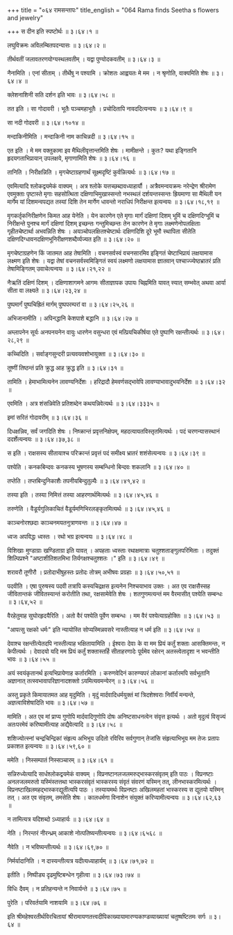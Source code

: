 +++
title = "०६४ रामसन्तापः"
title_english = "064 Rama finds Seetha s flowers and jewelry"

+++
स दीन इति स्पष्टोर्थः  ॥  ३।६४।१ ॥   

  

लघुविक्रमः अविलम्बितपदन्यासः  ॥  ३।६४।२ ॥   

  

तीर्थवतीं जलावतरणयोग्यस्थलवतीम् । यद्वा पुण्योदकवतीम्  ॥  ३।६४।३ ॥   

  

नैनामिति । एनां सीताम् । तीर्थेषु न पश्यामि । क्रोशतः आह्वयतः मे मम । न श्रृणोति, वाक्यमिति शेषः  ॥  ३।६४।४ ॥   

  

क्लेशनाशिनी सति दर्शन इति भावः  ॥  ३।६४।५८ ॥   

  

तत इति । सा गोदावरी । भूतैः पञ्चमहाभूतैः । प्रचोदितापि नावददित्यन्वयः  ॥  ३।६४।९ ॥   

  

सा नदी गोदवरी  ॥  ३।६४।१०१४ ॥   

  

मन्दाकिनीमिति । मन्दाकिनी नाम काचिन्नदी  ॥  ३।६४।१५ ॥   

  

एत इति । मे मम वक्तुकामा इव मैथिलीवृत्तान्तमिति शेषः । मामीक्षन्ते । कुतः? यथा इङ्गितानि हृदयगताभिप्रायान् उपलक्षये, मृगाणामिति शेषः  ॥  ३।६४।१६ ॥   

  

तानिति । निरीक्षन्निति । मृगचेष्टाग्रहणार्थं सूक्ष्मदृष्टिं कुर्वन्नित्यर्थः  ॥  ३।६४।१७ ॥   

  

एवमित्यादि श्लोकद्वयमेकं वाक्यम् । अत्र श्लोके यत्तच्छब्दावध्याहार्यौ । अत्रैवमन्वयक्रमः नरेन्द्रेण श्रीरामेण एवमुक्ताः पृष्टास्ते मृगाः सहसोत्थिता दक्षिणाभिमुखास्सन्तो नभस्थलं दर्शयन्तस्सन्तः ह्रियमाणा सा मैथिली यन मार्गेम यां दिशमन्वपद्यत तस्यां दिशि तेन मार्गेण धावन्तो नराधिपं निरीक्षन्त इत्यन्वयः  ॥  ३।६४।१८,१९ ॥   

  

मृगकर्तृकनिरीक्षणेन किमत आह येनेति । येन कारणेन एते मृगाः मार्गं दक्षिणां दिशम् भूमिं च दक्षिणदिग्भूमिं च निरीक्षन्ते पुनश्च मार्गं दक्षिणां दिशम् इच्छन्तः गन्तुमिच्छन्तः तेन कारणेन ते मृगाः लक्ष्मणेनोपलक्षिताः गृहीतचेष्टार्था अभवन्निति शेषः । अयञ्चोपलक्षितश्चेष्टार्थः दक्षिणदिशि दूरे भूमौ स्थापिता सीतेति दक्षिणदिग्धावनदक्षिणभूनिरीक्षणशब्दैर्व्यज्यत इति  ॥  ३।६४।२० ॥   

  

मृगचेष्टाग्रहणेन किं जातमत आह तेषामिति । वचनसर्वस्वं वचनसारमिव इङ्गितं चेष्टाभिप्रायं लक्षयामास लक्ष्मण इति शेषः । यद्वा तेषां वचनसर्वस्वमिङ्गितं स्वयं लक्ष्मणो लक्षयामास ज्ञातवान् पश्चाज्ज्येष्ठभ्रातरं प्रति तेषामिङ्गितम् उवाचेत्यन्वयः  ॥  ३।६४।२१,२२ ॥   

  

नैऋतिं दक्षिणं दिशम् । दक्षिणाशागमने आगमः सीताज्ञापक उपायः चिह्नमिति यावत् स्यात् सम्भवेत् अथवा आर्या सीता वा लक्ष्यते  ॥  ३।६४।२३,२४ ॥   

  

पुष्पमार्गं पुष्पचिह्रितं मार्गम् पुष्पपरम्परां वा  ॥  ३।६४।२५,२६ ॥   

  

अभिजानामीति । अपिनद्धानि केशपाशे बद्धानि  ॥  ३।६४।२७ ॥   

  

अम्लापनेन सूर्यः अनपनयनेन वायुः धारणेन वसुन्धरा एवं मत्प्रियचिकीर्षया एते पुष्पाणि रक्षन्तीत्यर्थः  ॥  ३।६४।२८,२९ ॥   

  

कच्चिदिति । सर्वाङ्गसुन्दरी प्रत्यवयवशोभायुक्ता  ॥  ३।६४।३० ॥   

  

तूष्णीं तिष्ठन्तं प्रति क्रुद्ध आह क्रुद्ध इति  ॥  ३।६४।३१ ॥   

  

तामिति । हेमाभामित्यनेन लावण्यनिर्देशः । हरिद्रादौ हेमवर्णसद्भावेपि लावण्याभावादुभयनिर्देशः  ॥  ३।६४।३२ ॥   

  

एवमिति । अत्र शंसन्निवेति प्रतिशब्देन कथयन्निवेत्यर्थः  ॥  ३।६४।३३३५ ॥   

  

इमां सरितं गोदावरीम्  ॥  ३।६४।३६ ॥   

  

दिधक्षन्निव, सर्वं जगदिति शेषः । निष्क्रान्तं प्रवृत्तनिक्षेपम्, महदत्यायतविस्तृतमित्यर्थः । पदं चरणन्यासस्थानं ददर्शेत्यन्वयः  ॥  ३।६४।३७,३८ ॥   

  

स इति । राक्षसस्य सीतायाश्च परिक्रान्तं प्रवृत्तं पदं समीक्ष्य भ्रातरं शशंसेत्यन्वयः  ॥  ३।६४।३९ ॥   

  

पश्येति । कनकबिन्दवः कनकस्य भूषणस्य सम्बन्धिनो बिन्दवः शकलानि  ॥  ३।६४।४० ॥   

  

तप्तेति । तप्तबिन्दुनिकाशैः तपनीयबिन्दुतुल्यैः  ॥  ३।६४।४१,४२ ॥   

  

तस्या इति । तस्या निमित्तं तस्या आहरणार्थमित्यर्थः  ॥  ३।६४।४५,४६ ॥   

  

तरुणेति । वैडूर्यगुलिकाचितं वैडूर्यमणिभिरलङ्कृतमित्यर्थः  ॥  ३।६४।४५,४६ ॥   

  

काञ्चनोरश्छदाः काञ्चनमयतनुत्राणवन्तः  ॥  ३।६४।४७ ॥   

  

ध्वजः अपविद्धः ध्वस्तः । रथो भग्र इत्यन्वयः  ॥  ३।६४।४८ ॥   

  

विशिखाः मुण्डाग्राः खण्डिताग्रा इति यावत् । अपहताः ध्वस्ताः रथाक्षमात्राः चतुश्शताङ्गुलपरिमिताः । तदुक्तं शिल्पिप्रश्ने "अष्टाशीतिशतमिभा तिर्यगक्षश्चतुश्शतः ।" इति  ॥  ३।६४।४९ ॥   

  

शरावरौ तूणीरौ । प्रतोदाभीषुहस्तः प्रतोदः तोत्रम् अभीषवः प्रग्रहाः  ॥  ३।६४।५०,५१ ॥   

  

पदवीति । एषा पुरुषस्य पदवी तत्रापि कस्यचिद्रक्षस इत्यनेन निश्चयाभाव उक्तः । अत एव राक्षसैस्सह जीवितान्तकं जीवितस्यान्तं करोतीति तथा, रक्षसामेवेति शेषः । शतगुणमत्यन्तं मम वैरमासीत् पश्येति सम्बन्धः  ॥  ३।६४,५२ ॥   

  

वैरहेतुमाह सुघोरहृदयैरिति । अतो वैरं पश्येति पूर्वेण सम्बन्धः । मम वैरं पश्येत्याग्रहोक्तिः  ॥  ३।६४।५३ ॥   

  

"आपत्सु रक्षको धर्मः" इति न्यायोस्ति सोप्यस्मिन्नवसरे नास्तीत्याह न धर्म इति  ॥  ३।६४।५४ ॥   

  

देवाश्च रक्षन्तीत्येतदपि नास्तीत्याह भक्षितायामिति । ईश्वराः देवाः के वा मम प्रियं कर्तुं शक्ताः आसक्तिमन्तः, न केपीत्यर्थः । देवादयो यदि मम प्रियं कर्तुं शक्तास्तर्हि सीताहरणादेः पूर्वमेव रक्षेरन् अतस्त्वेतादृशा न भवन्तीति भावः  ॥  ३।६४।५५ ॥   

  

अयं स्वयंकृतानर्थ इत्यभिप्रायेणाह कर्तारमिति । करुणवेदिनं कारुण्यपरं लोकानां कर्तारमपि सर्वभूतानि अज्ञानात् तत्स्वभावापरिज्ञानादशक्तो ऽयमित्यवमन्येरन्  ॥  ३।६४।५६ ॥   

  

अस्तु प्रकृते किमायातमत आह मृदुमिति । मृदुं मार्दवादिधर्मयुक्तं मां त्रिदशेश्वराः निर्वीर्यं मन्यन्ते, अज्ञत्वाविशेषादिति भावः  ॥  ३।६४।५७ ॥   

  

मामिति । अत एव मां प्राप्य गुणोपि मार्दवादिगुणोपि दोषः अनिष्टसाधनत्वेन संवृत्त इत्यर्थः । अतो मृदुत्वं विसृज्यं अतःपरमेवं करिष्यामीत्याह अद्यैवेत्यादि  ॥  ३।६४।५८ ॥   

  

शशिज्योत्स्नां चन्द्रचिन्द्रिकां संहृत्य अभिभूय उदितो रविरिव सर्वगुणान् तेजांसि संहृत्याभिभूय मम तेजः प्रतापः प्रकाशत इत्यन्वयः  ॥  ३।६४।५९,६० ॥   

  

ममेति । निस्सम्पातं निस्सञ्चारम्  ॥  ३।६४।६१ ॥   

  

सन्निरुध्येत्यादि सार्धश्लोकद्वयमेकं वाक्यम् । विप्रनष्टानलजलमरुद्भास्करसंवृतम् इति पाठः । विप्रनष्टाः अनलजलमरुतो यस्मिंस्तत्तथा भास्करसंवृतं भास्करस्य संवृतं संवरणं यस्मिन् तत्, लीनभास्करमित्यर्थः । विप्रनष्टाखिलमहद्भास्करद्युतीत्यपि पाठः । तस्यायमर्थः विप्रनष्टाः अखिलमहतां भास्करस्य स द्युतयो यस्मिन् तत् । अत एव संवृतम्, तमसेति शेषः । कालधर्मणा विनाशेन संयुक्तं करिप्यामीत्यन्वयः  ॥  ३।६४।६२,६३ ॥   

  

न तामित्यत्र यदिशब्दो ऽध्याहार्यः  ॥  ३।६४।६४ ॥   

  

नेति । निरन्तरं नीरन्ध्रम् आकाशे नोत्पतिष्यन्तीत्यन्वयः  ॥  ३।६४।६५६८ ॥   

  

नैवेति । न भविष्यन्तीत्यर्थः  ॥  ३।६४।६९,७० ॥   

  

निर्मर्यादानिति । न दास्यन्तीत्यत्र यदीत्यध्याहार्यम्  ॥  ३।६४।७१,७२ ॥   

  

इतीति । निष्पीड्य दृढमुष्टिबन्धेन गृहीत्वा  ॥  ३।६४।७३।७४ ॥   

  

विधिः दैवम् । न प्रतिहन्यन्ते न निवार्यन्ते  ॥  ३।६४।७५ ॥   

  

पुरेति । परिवर्तयामि नाशयामि  ॥  ३।६४।७६ ॥   

  

इति श्रीमहेश्वरतीर्थविरचितायां श्रीरामायणतत्त्वदीपिकाख्यायामारण्यकाण्डव्याख्यायां चतुष्षष्टितमः सर्गः  ॥  ३।६४ ॥   

  

